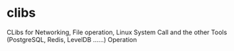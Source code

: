 # clibs
CLibs for Networking, File operation, Linux System Call and the other Tools (PostgreSQL, Redis, LevelDB ......) Operation
